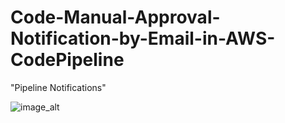 # Code-Manual-Approval-Notification-by-Email-in-AWS-CodePipeline

"Pipeline Notifications"

![image_alt]() 

